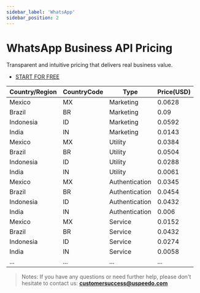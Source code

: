 ```yaml
---
sidebar_label: 'WhatsApp'
sidebar_position: 2
---
```

# WhatsApp Business API Pricing

Transparent and intuitive pricing that delivers real business value.

- [START FOR FREE](https://console.uspeedo.com/signup)


| Country/Region | CountryCode | Type           | Price(USD) |
|----------------|-------------|----------------|------------|
| Mexico         | MX          | Marketing      | 0.0628     |
| Brazil         | BR          | Marketing      | 0.09       |
| Indonesia      | ID          | Marketing      | 0.0592     |
| India          | IN          | Marketing      | 0.0143     |
| Mexico         | MX          | Utility        | 0.0384     |
| Brazil         | BR          | Utility        | 0.0504     |
| Indonesia      | ID          | Utility        | 0.0288     |
| India          | IN          | Utility        | 0.0061     |
| Mexico         | MX          | Authentication | 0.0345     |
| Brazil         | BR          | Authentication | 0.0454     |
| Indonesia      | ID          | Authentication | 0.0432     |
| India          | IN          | Authentication | 0.006      |
| Mexico         | MX          | Service        | 0.0152     |
| Brazil         | BR          | Service        | 0.0432     |
| Indonesia      | ID          | Service        | 0.0274     |
| India          | IN          | Service        | 0.0058     |
| ...       | ...          | ...       | ...     |

> Notes: If you have any questions or need further help, please don't hesitate to contact us: **customersuccess@uspeedo.com**
